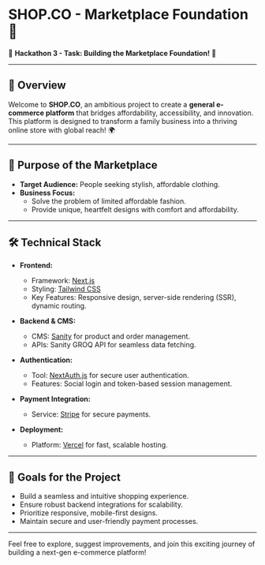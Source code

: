 # SHOP.CO - Marketplace Foundation 🚀  

🚀 **Hackathon 3 - Task: Building the Marketplace Foundation!** 🚀  

---

## 🛒 **Overview**  
Welcome to **SHOP.CO**, an ambitious project to create a **general e-commerce platform** that bridges affordability, accessibility, and innovation. This platform is designed to transform a family business into a thriving online store with global reach! 🌍  

---

## 🎯 **Purpose of the Marketplace**  
- **Target Audience:** People seeking stylish, affordable clothing.  
- **Business Focus:**  
  - Solve the problem of limited affordable fashion.  
  - Provide unique, heartfelt designs with comfort and affordability.  

---

## 🛠️ **Technical Stack**  
- **Frontend:**  
  - Framework: [Next.js](https://nextjs.org/)  
  - Styling: [Tailwind CSS](https://tailwindcss.com/)  
  - Key Features: Responsive design, server-side rendering (SSR), dynamic routing.  

- **Backend & CMS:**  
  - CMS: [Sanity](https://www.sanity.io/) for product and order management.  
  - APIs: Sanity GROQ API for seamless data fetching.  

- **Authentication:**  
  - Tool: [NextAuth.js](https://next-auth.js.org/) for secure user authentication.  
  - Features: Social login and token-based session management.  

- **Payment Integration:**  
  - Service: [Stripe](https://stripe.com/) for secure payments.  

- **Deployment:**  
  - Platform: [Vercel](https://vercel.com/) for fast, scalable hosting.  

---
## 🌟 **Goals for the Project**  
- Build a seamless and intuitive shopping experience.  
- Ensure robust backend integrations for scalability.  
- Prioritize responsive, mobile-first designs.  
- Maintain secure and user-friendly payment processes.  

---

Feel free to explore, suggest improvements, and join this exciting journey of building a next-gen e-commerce platform!  
